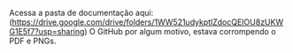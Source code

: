 Acessa a pasta de documentação aqui:
(https://drive.google.com/drive/folders/1WW521udykptlZdocQEIOU8zUKWG1E5f7?usp=sharing)
O GitHub por algum motivo, estava corrompendo o PDF e PNGs.
